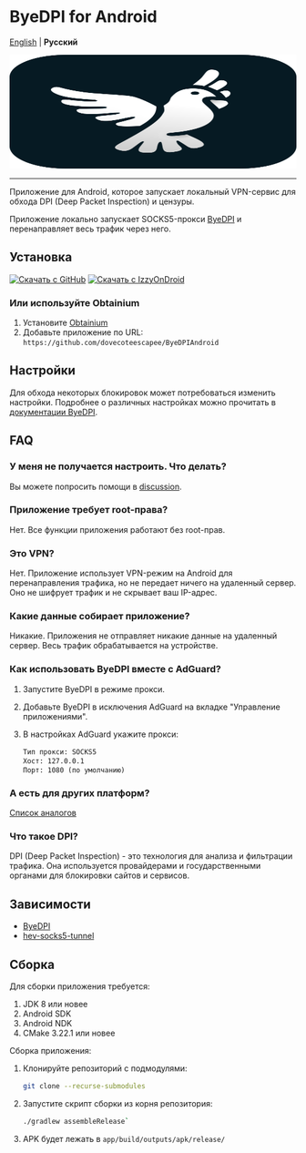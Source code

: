 # ByeDPI for Android

[English](README.md) | **Русский**

<div style="text-align: center;">
  <img alt="Логотип ByeDPI" src=".github/images/logo.svg" width="100%" height="200px">
</div>

---

Приложение для Android, которое запускает локальный VPN-сервис для обхода DPI (Deep Packet Inspection) и цензуры.

Приложение локально запускает SOCKS5-прокси [ByeDPI](https://github.com/hufrea/byedpi) и перенаправляет весь трафик через него.

## Установка

[<img src="https://github.com/machiav3lli/oandbackupx/blob/034b226cea5c1b30eb4f6a6f313e4dadcbb0ece4/badge_github.png"
    alt="Скачать с GitHub"
    height="80">](https://github.com/dovecoteescapee/ByeDPIAndroid/releases)
[<img src="https://gitlab.com/IzzyOnDroid/repo/-/raw/master/assets/IzzyOnDroid.png"
alt="Скачать с IzzyOnDroid"
height="80">](https://apt.izzysoft.de/fdroid/index/apk/io.github.dovecoteescapee.byedpi)

### Или используйте Obtainium

1. Установите [Obtainium](https://github.com/ImranR98/Obtainium/blob/main/README.md#installation)
2. Добавьте приложение по URL:  
   `https://github.com/dovecoteescapee/ByeDPIAndroid`

## Настройки

Для обхода некоторых блокировок может потребоваться изменить настройки. Подробнее о различных настройках можно прочитать в [документации ByeDPI](https://github.com/hufrea/byedpi/tree/v0.12#readme).

## FAQ

### У меня не получается настроить. Что делать?

Вы можете попросить помощи в [discussion](https://github.com/dovecoteescapee/ByeDPIAndroid/discussions).

### Приложение требует root-права?

Нет. Все функции приложения работают без root-прав.

### Это VPN?

Нет. Приложение использует VPN-режим на Android для перенаправления трафика, но не передает ничего на удаленный сервер. Оно не шифрует трафик и не скрывает ваш IP-адрес.

### Какие данные собирает приложение?

Никакие. Приложения не отправляет никакие данные на удаленный сервер. Весь трафик обрабатывается на устройстве.

### Как использовать ByeDPI вместе с AdGuard?

1. Запустите ByeDPI в режиме прокси.
2. Добавьте ByeDPI в исключения AdGuard на вкладке "Управление приложениями".
3. В настройках AdGuard укажите прокси:

   ```plaintext
   Тип прокси: SOCKS5
   Хост: 127.0.0.1
   Порт: 1080 (по умолчанию)
   ```

### А есть для других платформ?

[Список аналогов](https://github.com/ValdikSS/GoodbyeDPI/blob/master/README.md#similar-projects)

### Что такое DPI?

DPI (Deep Packet Inspection) - это технология для анализа и фильтрации трафика. Она используется провайдерами и государственными органами для блокировки сайтов и сервисов.

## Зависимости

- [ByeDPI](https://github.com/hufrea/byedpi)
- [hev-socks5-tunnel](https://github.com/heiher/hev-socks5-tunnel)

## Сборка

Для сборки приложения требуется:

1. JDK 8 или новее
2. Android SDK
3. Android NDK
4. CMake 3.22.1 или новее

Сборка приложения:

1. Клонируйте репозиторий с подмодулями:
   ```bash 
   git clone --recurse-submodules
   ```
2. Запустите скрипт сборки из корня репозитория:
   ```bash
   ./gradlew assembleRelease`
   ```
3. APK будет лежать в `app/build/outputs/apk/release/`
